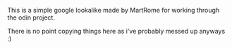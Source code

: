 This is a simple google lookalike made by MartRome for working through the odin project.

There is no point copying things here as i've probably messed up anyways :)
